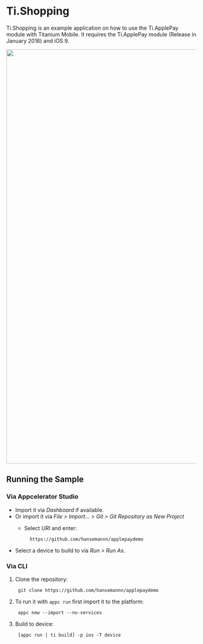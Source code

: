# Ti.Shopping
Ti.Shopping is an example application on how to use the Ti.ApplePay module with Titanium Mobile. It requires the Ti.ApplePay module (Release in January 2016) and iOS 9.

<img width="1094" src="http://abload.de/img/example8bjv1.png">

## Running the Sample

### Via Appcelerator Studio

* Import it via *Dashboard* if available.
* Or import it via *File > Import... > Git > Git Repository as New Project*
	* Select *URI* and enter:

			https://github.com/hansemannn/applepaydemo

* Select a device to build to via *Run > Run As*.

### Via CLI

1. Clone the repository:

		git clone https://github.com/hansemannn/applepaydemo

2. To run it with `appc run` first import it to the platform:

		appc new --import --no-services

3. Build to device:

		[appc run | ti build] -p ios -T device
